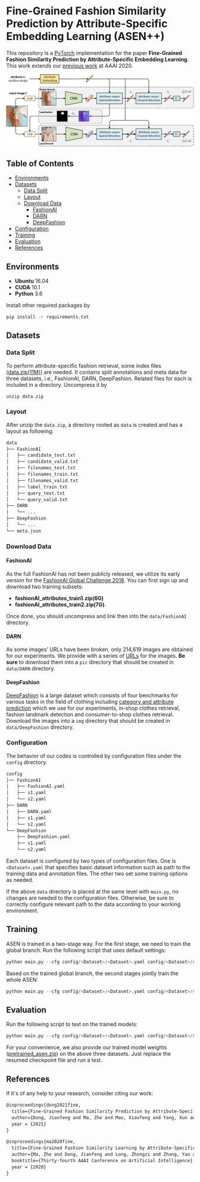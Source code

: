 # Fine-Grained Fashion Similarity Prediction by Attribute-Specific Embedding Learning (ASEN++)

This repository is a [PyTorch](https://pytorch.org/) implementation for the paper **Fine-Grained Fashion Similarity Prediction by Attribute-Specific Embedding Learning**. This work extends our [previous work](https://ojs.aaai.org/index.php/AAAI/article/view/6845/6699) at AAAI 2020.

![network structure](imgs/framework.png)



## Table of Contents

* [Environments](#environments)
* [Datasets](#datasets)
  * [Data Split](#data-split)
  * [Layout](#layout)
  * [Download Data](#download-data)
    * [FashionAI](#fashionai)
    * [DARN](#darn)
    * [DeepFashion](deepfashion)
* [Configuration](#configuration)
* [Training](#training)
* [Evaluation](#evaluation)
* [References](#references)

## Environments

- **Ubuntu** 16.04
- **CUDA** 10.1
- **Python** 3.6

Install other required packages by

```sh
pip install -r requirements.txt
```

## Datasets

### Data Split

To perform attribute-specific fashion retrieval, some index files ([data.zip(11M)](https://drive.google.com/file/d/1KUkwqdZxjmDL-ixCcIX8GbsnUFqqcpJH/view?usp=sharing)) are needed. It contains split annotations and meta data for three datasets, i.e., FashionAI, DARN, DeepFashion. Related files for each is included in a directory. Uncompress it by

```sh
unzip data.zip
```

### Layout

After unzip the `data.zip`, a directory rooted as `data` is created and has a layout as following:

```sh
data
├── FashionAI
│   ├── candidate_test.txt
│   ├── candidate_valid.txt
│   ├── filenames_test.txt
│   ├── filenames_train.txt
│   ├── filenames_valid.txt
│   ├── label_train.txt
│   ├── query_test.txt
│   └── query_valid.txt
├── DARN
│   └── ...
├── DeepFashion
│   └── ...
└── meta.json
```

### Download Data

#### FashionAI

As the full FashionAI has not been publicly released, we utilize its early version for the [FashionAI Global Challenge 2018](https://tianchi.aliyun.com/competition/entrance/231671/introduction?spm=5176.12281949.1003.9.493e3eafCXLQGm). You can first sign up and download two training subsets:

- **fashionAI_attributes_train1.zip(6G)**
- **fashionAI_attributes_train2.zip(7G)**. 

Once done, you should uncompress and link then into the `data/FashionAI` directory.

#### DARN

As some images’ URLs have been broken, only 214,619 images are obtained for our experiments. We provide with a series of [URLs](https://drive.google.com/file/d/10jpHsFI2njzEGl7kdACXbvstz6tXyE0R/view?usp=sharing) for the images. **Be sure** to download them into a `pic` directory that should be created in `data/DARN` directory.

#### DeepFashion

[DeepFashion](https://www.cv-foundation.org/openaccess/content_cvpr_2016/papers/Liu_DeepFashion_Powering_Robust_CVPR_2016_paper.pdf) is a large dataset which consists of four benchmarks for various tasks in the field of clothing including [category and attribute prediction](http://mmlab.ie.cuhk.edu.hk/projects/DeepFashion.html) which we use for our experiments, in-shop clothes retrieval, fashion landmark detection and consumer-to-shop clothes retrieval. Download the images into a `img` directory that should be created in `data/DeepFashion` directory.

### Configuration

The behavior of our codes is controlled by configuration files under the `config` directory. 

```sh
config
│── FashionAI
│   ├── FashionAI.yaml
│   ├── s1.yaml
│   └── s2.yaml
├── DARN
│   ├── DARN.yaml
│   ├── s1.yaml
│   └── s2.yaml
└── DeepFashion
    ├── DeepFashion.yaml
    ├── s1.yaml
    └── s2.yaml
```

Each dataset is configured by two types of configuration files. One is `<Dataset>.yaml` that specifies basic dataset information such as path to the training data and annotation files. The other two set some training options as needed.

If the above `data` directory is placed at the same level with `main.py`, no changes are needed to the configuration files. Otherwise, be sure to correctly configure relevant path to the data according to your working environment.

## Training

ASEN is trained in a two-stage way. For the first stage, we need to train the global branch. Run the following script that uses default settings:

```python
python main.py --cfg config/<Dataset>/<Dataset>.yaml config/<Dataset>/s1.yaml
```

Based on the trained global branch, the second stages jointly train the whole ASEN:

```python
python main.py --cfg config/<Dataset>/<Dataset>.yaml config/<Dataset>/s2.yaml --resume runs/<Dataset>_s1/checkpoint.pth.tar
```

## Evaluation

Run the following script to test on the trained models:

```python
python main.py --cfg config/<Dataset>/<Dataset>.yaml config/<Dataset>/s2.yaml --resume runs/<Dataset>_s2/model_best.pth.tar --test TEST
```

For your convenience, we also provide our trained model weights ([pretrained_asen.zip](https://drive.google.com/file/d/1Enidw3PC5IjJTvHsoOikhiV3E5d-WT1z/view?usp=sharing)) on the above three datasets. Just replace the resumed checkpoint file and run a test.

## References

If it's of any help to your research, consider citing our work:

```latex
@inproceedings{dong2021fine,
  title={Fine-Grained Fashion Similarity Prediction by Attribute-Specific Embedding Learning},
  author={Dong, Jianfeng and Ma, Zhe and Mao, Xiaofeng and Yang, Xun and He, Yuan and Hong, Richang and Ji, Shouling},
  year = {2021}
}
```

```latex
@inproceedings{ma2020fine,
  title={Fine-Grained Fashion Similarity Learning by Attribute-Specific Embedding Network},
  author={Ma, Zhe and Dong, Jianfeng and Long, Zhongzi and Zhang, Yao and He, Yuan and Xue, Hui and Ji, Shouling},
  booktitle={Thirty-fourth AAAI Conference on Artificial Intelligence},
  year = {2020}
}
```
